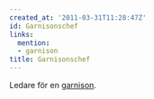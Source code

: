 ```yaml
---
created_at: '2011-03-31T11:28:47Z'
id: Garnisonschef
links:
  mention:
  - garnison
title: Garnisonschef
---
```


Ledare för en [garnison].

  [garnison]: garnison